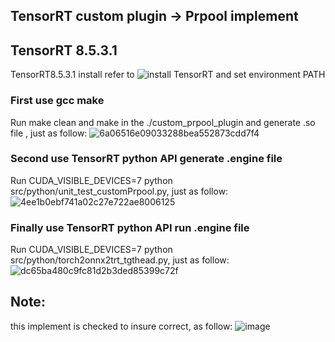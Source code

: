 ## TensorRT custom plugin -> Prpool implement
## TensorRT 8.5.3.1
TensorRT8.5.3.1 install refer to 
![install TensorRT and set environment PATH](https://zhuanlan.zhihu.com/p/682000051)
### First use gcc make 
Run make clean and make in the ./custom_prpool_plugin and generate .so file , just as follow:
![6a06516e09033288bea552873cdd7f4](https://github.com/USCT-YQJ/custom_prpool_plugin/assets/96329803/3842d10c-d4cc-4955-8fac-6c40f636751a)
### Second use TensorRT python API generate .engine file
Run CUDA_VISIBLE_DEVICES=7 python src/python/unit_test_customPrpool.py, just as follow:
![4ee1b0ebf741a02c27e722ae8006125](https://github.com/USCT-YQJ/custom_prpool_plugin/assets/96329803/25999646-4db1-4e39-9fd2-6e295adbf4e0)
### Finally use TensorRT python API run .engine file
Run CUDA_VISIBLE_DEVICES=7 python src/python/torch2onnx2trt_tgthead.py, just as follow:
![dc65ba480c9fc81d2b3ded85399c72f](https://github.com/USCT-YQJ/custom_prpool_plugin/assets/96329803/0988d876-1fe8-4e34-9ddd-cac08bab0071)
## Note:
this implement is checked to insure correct, as follow:
![image](https://github.com/USCT-YQJ/custom_prpool_plugin/assets/96329803/cd0c1f93-5bdc-4905-ba34-0de048e1750c)
